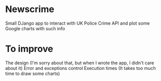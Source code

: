 # Newscrime
Small DJango app to interact with UK Police Crime API and plot some Google charts with such info

# To improve
The design (I'm sorry about that, but when I wrote the app, I didn't care about it)
Error and exceptions control
Execution times (It takes too much time to draw some charts)
